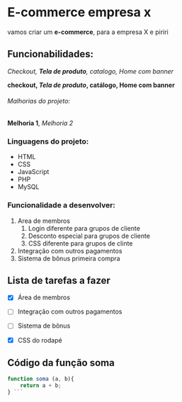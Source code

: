 # E-commerce empresa x
vamos criar um **e-commerce**, para a  empresa X e piriri
## Funcionabilidades:
_Checkout, **Tela de produto**, catalogo, Home com banner_

**checkout, _Tela de produto_, catálogo, Home com banner**

###### Malhorias do projeto:

__Melhoria 1__, _Melhoria 2_

### Linguagens do projeto:

* HTML
* CSS
* JavaScript
* PHP
* MySQL

### Funcionalidade a desenvolver:

1. Area de membros
    1. Login diferente para grupos de cliente
    2. Desconto especial para grupos de cliente
    3. CSS diferente para grupos de clinte
2. Integração com outros pagamentos 
3. Sistema de bônus primeira compra 

## Lista de tarefas a fazer 
- [x] Área de membros
- [ ] Integração com outros pagamentos
- [ ] Sistema de bônus
- [x] CSS do rodapé


## Código da função soma

```javascript
function soma (a, b){
    return a + b;
} ```
